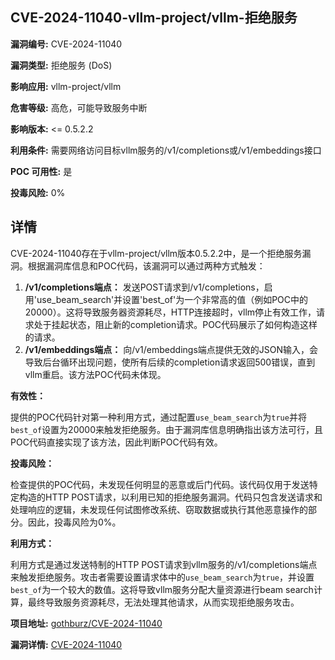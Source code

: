 ## CVE-2024-11040-vllm-project/vllm-拒绝服务

**漏洞编号:** CVE-2024-11040

**漏洞类型:** 拒绝服务 (DoS)

**影响应用:** vllm-project/vllm

**危害等级:** 高危，可能导致服务中断

**影响版本:** <= 0.5.2.2

**利用条件:** 需要网络访问目标vllm服务的/v1/completions或/v1/embeddings接口

**POC 可用性:** 是

**投毒风险:** 0%

## 详情

CVE-2024-11040存在于vllm-project/vllm版本0.5.2.2中，是一个拒绝服务漏洞。根据漏洞库信息和POC代码，该漏洞可以通过两种方式触发：

1.  **/v1/completions端点：** 发送POST请求到/v1/completions，启用'use_beam_search'并设置'best_of'为一个非常高的值（例如POC中的20000）。这将导致服务器资源耗尽，HTTP连接超时，vllm停止有效工作，请求处于挂起状态，阻止新的completion请求。POC代码展示了如何构造这样的请求。
2.  **/v1/embeddings端点：** 向/v1/embeddings端点提供无效的JSON输入，会导致后台循环出现问题，使所有后续的completion请求返回500错误，直到vllm重启。该方法POC代码未体现。

**有效性：**

提供的POC代码针对第一种利用方式，通过配置`use_beam_search`为`true`并将`best_of`设置为20000来触发拒绝服务。由于漏洞库信息明确指出该方法可行，且POC代码直接实现了该方法，因此判断POC代码有效。

**投毒风险：**

检查提供的POC代码，未发现任何明显的恶意或后门代码。该代码仅用于发送特定构造的HTTP POST请求，以利用已知的拒绝服务漏洞。代码只包含发送请求和处理响应的逻辑，未发现任何试图修改系统、窃取数据或执行其他恶意操作的部分。因此，投毒风险为0%。

**利用方式：**

利用方式是通过发送特制的HTTP POST请求到vllm服务的/v1/completions端点来触发拒绝服务。攻击者需要设置请求体中的`use_beam_search`为`true`，并设置`best_of`为一个较大的数值。这将导致vllm服务分配大量资源进行beam search计算，最终导致服务资源耗尽，无法处理其他请求，从而实现拒绝服务攻击。

**项目地址:** [gothburz/CVE-2024-11040](https://github.com/gothburz/CVE-2024-11040)

**漏洞详情:** [CVE-2024-11040](https://nvd.nist.gov/vuln/detail/CVE-2024-11040)